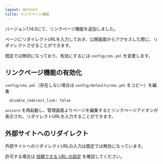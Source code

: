 ```yaml
---
layout: default
title: リンクページ機能
---
```


バージョン1.14.0にて、リンクページ機能を追加しました。

ページにリダイレクトURLを入力しておき、公開画面からアクセスした際に、リダイレクトさせることができます。

既定では無効になっており、有効にするには `config/cms.yml` を変更します。

## リンクページ機能の有効化

`config/cms.yml`（存在しない場合は `config/defaults/cms.yml` をコピー）を編集

~~~
  disable_redirect_link: false
~~~

`unicorn` を再起動し、管理画面よりページを編集するとリンクページアドオンが表示され、リダイレクトURLを入力することができます。

## 外部サイトへのリダイレクト

外部サイトへのリダイレクトURLの入力は既定では無効になっています。

許可する場合は [信頼できる URL の設定](/settings/trusted_url.html) を確認してください。
